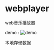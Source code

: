 # webplayer
web音乐播放器

demo :
![demo](https://github.com/johenrre/webplayer/blob/master/demo.gif)





本地存储数据